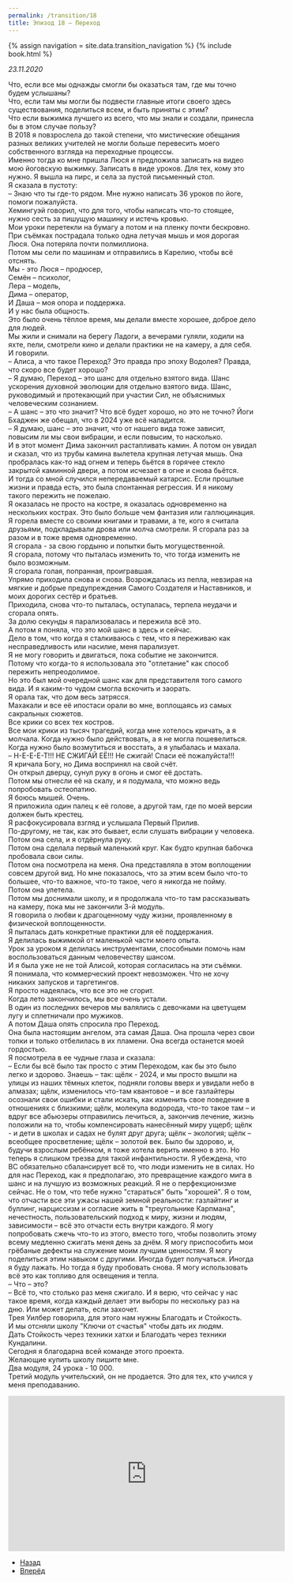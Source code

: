 ```yaml
---
permalink: /transition/18
title: Эпизод 18 – Переход
---
```

{% assign navigation  = site.data.transition_navigation %}
{% include book.html %}

*23.11.2020*

Что, если все мы однажды смогли бы оказаться там, где мы точно будем услышаны?  
Что, если там мы могли бы подвести главные итоги своего здесь существования, поделиться всем, и быть приняты с этим?  
Что если выжимка лучшего из всего, что мы знали и создали, принесла бы в этом случае пользу?  
В 2018 я повзрослела до такой степени, что мистические обещания разных великих учителей не могли больше перевесить моего собственного взгляда на переходные процессы.  
Именно тогда ко мне пришла Люся и предложила записать на видео мою йоговскую выжимку. Записать в виде уроков. Для тех, кому это нужно.
Я вышла на пирс, и села за пустой письменный стол.  
Я сказала в пустоту:  
– Знаю что ты где-то рядом. Мне нужно написать 36 уроков по йоге, помоги пожалуйста.  
Хемингуэй говорил, что для того, чтобы написать что-то стоящее, нужно сесть за пишущую машинку и истечь кровью.  
Мои уроки перетекли на бумагу а потом и на пленку почти бескровно. При съёмках пострадала только одна летучая мышь и моя дорогая Люся. Она потеряла почти полмиллиона.  
Потом мы сели по машинам и отправились в Карелию, чтобы всё отснять.  
Мы - это Люся – продюсер,  
Семён – психолог,  
Лера – модель,  
Дима – оператор,  
И Даша – моя опора и поддержка.  
И у нас была общность.  
Это было очень тёплое время, мы делали вместе хорошее, доброе дело для людей.  
Мы жили и снимали на берегу Ладоги, а вечерами гуляли, ходили на яхте, пели, смотрели кино и делали практики не на камеру, а для себя. И говорили.  
– Алиса, а что такое Переход? Это правда про эпоху Водолея? Правда, что скоро все будет хорошо?  
– Я думаю, Переход – это шанс для отдельно взятого вида. Шанс ускорения духовной эволюции для отдельно взятого вида. Шанс, руководимый и протекающий при участии Сил, не объяснимых человеческим сознанием.  
– А шанс – это что значит? Что всё будет хорошо, но это не точно? Йоги Бхаджен же обещал, что в 2024 уже всё наладится.  
– Я думаю, шанс – это значит, что от нашего вида тоже зависит, повысим ли мы свои вибрации, и если повысим, то насколько.  
И в этот момент Дима закончил растапливать камин. А потом он увидал и сказал, что из трубы камина вылетела крупная летучая мышь. Она пробралась как-то над огнем и теперь бьётся в горячее стекло закрытой каминной двери, а потом исчезает в огне и снова бьётся.  
И тогда со мной случился непередаваемый катарсис. Если прошлые жизни и правда есть, это была спонтанная регрессия. И я никому такого пережить не пожелаю.  
Я оказалась не просто на костре, я оказалась одновременно на нескольких кострах. Это было больше чем фантазия или галлюцинация.  
Я горела вместе со своими книгами и травами, а те, кого я считала друзьями, подкладывали дрова или молча смотрели. Я сгорала раз за разом и в тоже время одновременно.  
Я сгорала - за свою гордыню и попытки быть могущественной.  
Я сгорала, потому что пыталась изменить то, что тогда изменить не было возможным.  
Я сгорала голая, попранная, проигравшая.  
Упрямо приходила снова и снова. Возрождалась из пепла, невзирая на мягкие и добрые предупреждения Самого Создателя и Наставников, и моих дорогих сестёр и братьев.  
Приходила, снова что-то пыталась, оступалась, терпела неудачи и сгорала опять.  
За долю секунды я парализовалась и пережила всё это.  
А потом я поняла, что это мой шанс в здесь и сейчас.  
Дело в том, что когда я сталкиваюсь с тем, что я переживаю как несправедливость или насилие, меня парализует.  
Я не могу говорить и двигаться, пока событие не закончится.  
Потому что когда-то я использовала это "отлетание" как способ пережить непреодолимое.  
Но это был мой очередной шанс как для представителя того самого вида. И я каким-то чудом смогла вскочить и заорать.  
Я орала так, что дом весь затрясся.  
Махакали и все её ипостаси орали во мне, воплощаясь из самых сакральных сюжетов.  
Все крики со всех тех костров.  
Все мои крики из тысяч трагедий, когда мне хотелось кричать, а я молчала. Когда нужно было действовать, а я не могла пошевелиться. Когда нужно было возмутиться и восстать, а я улыбалась и махала.  
– Н-Е-Е-Е-Т!!! НЕ СЖИГАЙ ЕЁ!!! Не сжигай! Спаси её пожалуйста!!!  
Я кричала Богу, но Дима воспринял на свой счёт.  
Он открыл дверцу, сунул руку в огонь и смог её достать.  
Потом мы отнесли её на скалу, и я подумала, что можно ведь попробовать остеопатию.  
Я боюсь мышей. Очень.  
Я приложила один палец к её голове, а другой там, где по моей версии должен быть крестец.  
Я расфокусировала взгляд и услышала Первый Прилив.  
По-другому, не так, как это бывает, если слушать вибрации у человека.  
Потом она села, и я отдёрнула руку.  
Потом она сделала первый маленький круг. Как будто крупная бабочка пробовала свои силы.  
Потом она посмотрела на меня. Она представляла в этом воплощении совсем другой вид. Но мне показалось, что за этим всем было что-то большее, что-то важное, что-то такое, чего я никогда не пойму.  
Потом она улетела.  
Потом мы доснимали школу, и я продолжала что-то там рассказывать на камеру, пока мы не закончили 3-й модуль.  
Я говорила о любви к драгоценному чуду жизни, проявленному в физической воплощенности.  
Я пыталась дать конкретные практики для её поддержания.  
Я делилась выжимкой от маленькой части моего опыта.  
Урок за уроком я делилась инструментами, способными помочь нам воспользоваться данным человечеству шансом.  
И я была уже не не той Алисой, которая согласилась на эти съёмки.  
Я понимала, что коммерческий проект невозможен. Что не хочу никаких запусков и таргетингов.  
Я просто надеялась, что все это не сгорит.  
Когда лето закончилось, мы все очень устали.  
В один из последних вечеров мы валялись с девочками на цветущем лугу и сплетничали про мужиков.  
А потом Даша опять спросила про Переход.  
Она была настоящим ангелом, эта самая Даша. Она прошла через свои топки и только отбелилась в их пламени. Она всегда останется моей гордостью.  
Я посмотрела в ее чудные глаза и сказала:  
– Если бы всё было так просто с этим Переходом, как бы это было легко и здорово. Знаешь – так: щёлк - 2024, и мы просто вышли на улицы из наших тёмных клеток, подняли головы вверх и увидали небо в алмазах; щёлк, изменилось что-там квантовое – и все газлайтеры осознали свои ошибки и стали искать, как изменить свое поведение в отношениях с близкими; щёлк, молекула водорода, что-то такое там – и вдруг все абьюзеры отправились лечиться, а, закончив лечение, жизнь положили на то, чтобы компенсировать нанесённый миру ущерб; щёлк - и дети в школах и садах не булят друг друга; щёлк – экология; щёлк – всеобщее просветление; щёлк – золотой век. Было бы здорово, и, будучи взрослым ребёнком, я тоже хотела верить именно в это. Но теперь я слишком трезва для такой инфантильности. Я убеждена, что ВС обязательно сбалансирует всё то, что люди изменить не в силах. Но для нас Переход, как я предполагаю, это превращение каждого мига в шанс и на лучшую из возможных реакций. Я не о перфекционизме сейчас. Не о том, что тебе нужно "стараться" быть "хорошей". Я о том, что отчасти все эти ужасы нашей земной реальности: газлайтинг и буллинг, нарциссизм и согласие жить в "треугольнике Карпмана", нечестность, пользовательский подход к миру, жизни и людям, зависимости – всё это отчасти есть внутри каждого. Я могу попробовать сжечь что-то из этого, вместо того, чтобы позволить этому всему медленно сжигать меня день за днём. Я могу приспособить мои грёбаные дефекты на служение моим лучшим ценностям. Я могу поделиться этим навыком с другими. Иногда будет получаться. Иногда я буду лажать. Но тогда я буду пробовать снова. Я могу использовать всё это как топливо для освещения и тепла.  
– Что – это?  
– Всё то, что столько раз меня сжигало. И я верю, что сейчас у нас такое время, когда каждый делает эти выборы по нескольку раз на дню. Или может делать, если захочет.  
Трея Уилбер говорила, для этого нам нужны Благодать и Стойкость.  
И мы отсняли школу "Ключи от счастья" чтобы дать их людям.  
Дать Стойкость через техники хатхи и Благодать через техники Кундалини.  
Сегодня я благодарна всей команде этого проекта.  
Желающие купить школу пишите мне.  
Два модуля, 24 урока - 10 000.  
Третий модуль учительский, он не продается. Это для тех, кто учился у меня преподаванию.

<div class="ratio ratio-16x9">
    <iframe width="560" height="315" src="https://www.youtube.com/embed/R7bH4OU0s4g" title="YouTube video player" frameborder="0" allow="accelerometer; autoplay; clipboard-write; encrypted-media; gyroscope; picture-in-picture" allowfullscreen></iframe>
</div>

<nav aria-label="pagination">
  <ul class="pagination justify-content-center">
    <li class="page-item">
      <a class="page-link" href="/transition/17"><i class="bi bi-arrow-left"></i> Назад</a>
    </li>
    <li class="page-item">
      <a class="page-link" href="/transition/19">Вперёд <i class="bi bi-arrow-right"></i></a>
    </li>
  </ul>
</nav>
